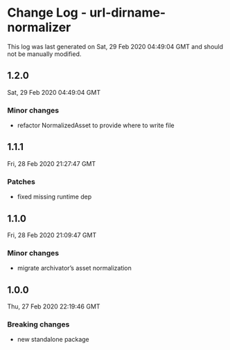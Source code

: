 # Change Log - url-dirname-normalizer

This log was last generated on Sat, 29 Feb 2020 04:49:04 GMT and should not be
manually modified.

## 1.2.0

Sat, 29 Feb 2020 04:49:04 GMT

### Minor changes

- refactor NormalizedAsset to provide where to write file

## 1.1.1

Fri, 28 Feb 2020 21:27:47 GMT

### Patches

- fixed missing runtime dep

## 1.1.0

Fri, 28 Feb 2020 21:09:47 GMT

### Minor changes

- migrate archivator’s asset normalization

## 1.0.0

Thu, 27 Feb 2020 22:19:46 GMT

### Breaking changes

- new standalone package

